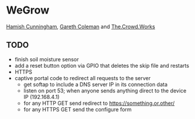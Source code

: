 WeGrow
===

[Hamish Cunningham](https://hamish.gate.ac.uk/), [Gareth
Coleman](http://l0l.org.uk/) and [The.Crowd.Works](https://the.crowd.works)

## TODO

- finish soil moisture sensor
- add a reset button option via GPIO that deletes the skip file and restarts
- HTTPS
- captive portal code to redirect all requests to the server
  - get softap to include a DNS server IP in its connection data
  - listen on port 53; when anyone sends anything direct to the device IP
    (192.168.4.1)
  - for any HTTP GET send redirect to https://something.or.other/
  - for any HTTPS GET send the configure form
